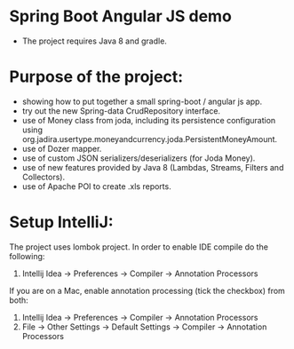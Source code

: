 Spring Boot Angular JS demo
============================
- The project requires Java 8 and gradle.

Purpose of the project:
===========================
- showing how to put together a small spring-boot / angular js app.
- try out the new Spring-data CrudRepository interface.
- use of Money class from joda, including its persistence configuration using org.jadira.usertype.moneyandcurrency.joda.PersistentMoneyAmount.
- use of Dozer mapper.
- use of custom JSON serializers/deserializers (for Joda Money).
- use of new features provided by Java 8 (Lambdas, Streams, Filters and Collectors).
- use of Apache POI to create .xls reports.

Setup IntelliJ:
===========================
The project uses lombok project. In order to enable IDE compile do the following:

1) Intellij Idea -> Preferences -> Compiler -> Annotation Processors

If you are on a Mac, enable annotation processing (tick the checkbox) from both:

1) Intellij Idea -> Preferences -> Compiler -> Annotation Processors
2) File -> Other Settings -> Default Settings -> Compiler -> Annotation Processors